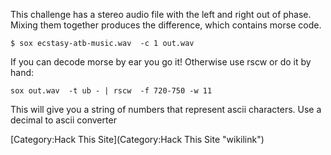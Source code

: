 This challenge has a stereo audio file with the left and right out of
phase. Mixing them together produces the difference, which contains
morse code.

    $ sox ecstasy-atb-music.wav  -c 1 out.wav

If you can decode morse by ear you go it! Otherwise use rscw or do it by
hand:

    sox out.wav  -t ub - | rscw  -f 720-750 -w 11

This will give you a string of numbers that represent ascii characters.
Use a decimal to ascii converter

[Category:Hack This Site](Category:Hack This Site "wikilink")

